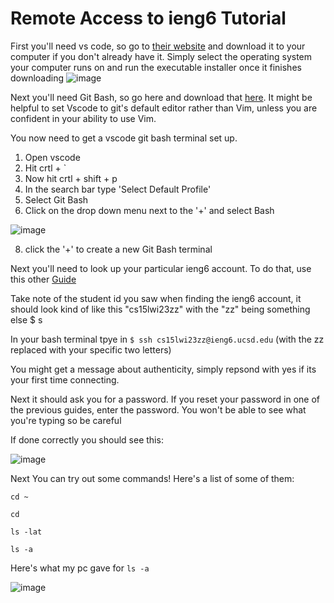 # Remote Access to ieng6 Tutorial


First you'll need vs code, so go to [their website](https://code.visualstudio.com/) and download it to your computer if you don't already have it.
Simply select the operating system your computer runs on and run the executable installer once it finishes downloading
![image](https://user-images.githubusercontent.com/70412955/212784858-258c66f8-ef24-4d65-bf5d-abc52d4b034b.png)

Next you'll need Git Bash, so go here and download that [here](https://gitforwindows.org/).
It might be helpful to set Vscode to git's default editor rather than Vim, unless you are confident in your ability to use Vim.

You now need to get a vscode git bash terminal set up.
1. Open vscode
2. Hit crtl + `
3. Now hit crtl + shift + p
4. In the search bar type 'Select Default Profile'
5. Select Git Bash
6. Click on the drop down menu next to the '+' and select Bash 

![image](https://user-images.githubusercontent.com/70412955/212785709-0701cc2b-3b0b-4838-9836-6591b876e590.png)

8. click the '+' to create a new Git Bash terminal

Next you'll need to look up your particular ieng6 account. To do that, use this other [Guide](https://docs.google.com/document/d/1hs7CyQeh-MdUfM9uv99i8tqfneos6Y8bDU0uhn1wqho/edit)

Take note of the student id you saw when finding the ieng6 account, it should look kind of like this "cs15lwi23zz" with the "zz" being something else $ s

In your bash terminal tpye in `$ ssh cs15lwi23zz@ieng6.ucsd.edu` (with the zz replaced with your specific two letters)

You might get a message about authenticity, simply repsond with yes if its your first time connecting. 

Next it should ask you for a password. If you reset your password in one of the previous guides, enter the password. You won't be able to see what you're typing so be careful

If done correctly you should see this:

![image](https://user-images.githubusercontent.com/70412955/212787053-a55318b3-b963-43ce-9eda-33d5a313864b.png)


Next You can try out some commands! Here's a list of some of them:

`cd ~`

`cd`

`ls -lat`

`ls -a`

Here's what my pc gave for `ls -a`

![image](https://user-images.githubusercontent.com/70412955/212787213-bf803cd6-e61d-4e1a-abb2-3d3c5eece157.png)
